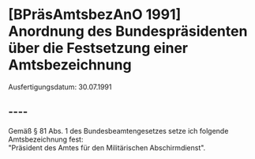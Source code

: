 # [BPräsAmtsbezAnO 1991] Anordnung des Bundespräsidenten über die Festsetzung einer Amtsbezeichnung

Ausfertigungsdatum: 30.07.1991

 

## ----

Gemäß § 81 Abs. 1 des Bundesbeamtengesetzes setze ich folgende Amtsbezeichnung fest:  
"Präsident des Amtes für den Militärischen Abschirmdienst".
